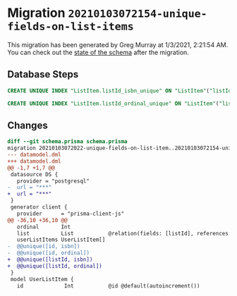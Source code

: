 # Migration `20210103072154-unique-fields-on-list-items`

This migration has been generated by Greg Murray at 1/3/2021, 2:21:54 AM.
You can check out the [state of the schema](./schema.prisma) after the migration.

## Database Steps

```sql
CREATE UNIQUE INDEX "ListItem.listId_isbn_unique" ON "ListItem"("listId", "isbn")

CREATE UNIQUE INDEX "ListItem.listId_ordinal_unique" ON "ListItem"("listId", "ordinal")
```

## Changes

```diff
diff --git schema.prisma schema.prisma
migration 20210103072022-unique-fields-on-list-item..20210103072154-unique-fields-on-list-items
--- datamodel.dml
+++ datamodel.dml
@@ -1,7 +1,7 @@
 datasource DS {
   provider = "postgresql"
-  url = "***"
+  url = "***"
 }
 generator client {
   provider      = "prisma-client-js"
@@ -36,10 +36,10 @@
   ordinal       Int
   list          List           @relation(fields: [listId], references: [id])
   userListItems UserListItem[]
-  @@unique([id, isbn])
-  @@unique([id, ordinal])
+  @@unique([listId, isbn])
+  @@unique([listId, ordinal])
 }
 model UserListItem {
   id             Int           @id @default(autoincrement())
```
